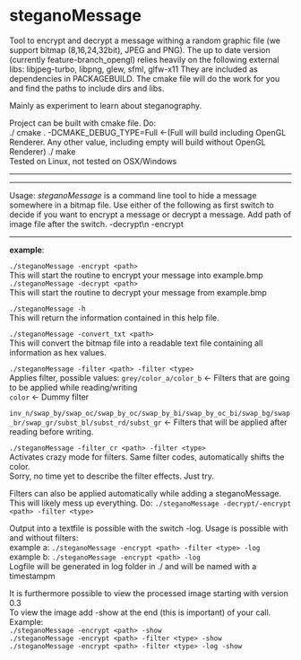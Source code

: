 # steganoMessage
Tool to encrypt and decrypt a message withing a random graphic file (we support bitmap (8,16,24,32bit), JPEG and PNG).
The up to date version (currently feature-branch_opengl) relies heavily on the following external libs:
libjpeg-turbo, libpng, glew, sfml, glfw-x11
They are included as dependencies in PACKAGEBUILD. The cmake file will do the work for you and find the paths to include dirs and libs. 

Mainly as experiment to learn about steganography.

Project can be built with cmake file. Do:  
$./$ cmake .  -DCMAKE_DEBUG_TYPE=Full   <-(Full will build including OpenGL Renderer. Any other value, including empty will build without OpenGL Renderer)
$./$ make  
Tested on Linux, not tested on OSX/Windows

***

***

Usage:
_steganoMessage_ is a command line tool to hide a message somewhere in a bitmap file.
Use either of the following as first switch to decide if you want to encrypt a message or decrypt a message. Add path of image file after the switch.
-decrypt\n
-encrypt 

***

**example**:

`./steganoMessage -encrypt <path>`  
This will start the routine to encrypt your message into example.bmp  
`./steganoMessage -decrypt <path>`  
This will start the routine to decrypt your message from example.bmp

`./steganoMessage -h`  
This will return the information contained in this help file.  

`./steganoMessage -convert_txt <path>`  
This will convert the bitmap file into a readable text file containing all information as hex values.

`./steganoMessage -filter <path> -filter <type>`  
Applies filter, possible values: `grey/color_a/color_b` <- Filters that are going to be applied while reading/writing  
`color` <- Dummy filter 
 
`inv_n/swap_by/swap_oc/swap_by_oc/swap_by_bi/swap_by_oc_bi/swap_bg/swap_br/swap_gr/subst_bl/subst_rd/subst_gr` <- Filters that will be applied after reading before writing. 
 
`./steganoMessage -filter_cr <path> -filter <type>`  
Activates crazy mode for filters. Same filter codes, automatically shifts the color.  
Sorry, no time yet to describe the filter effects. Just try.

Filters can also be applied automatically while adding a steganoMessage. This will likely mess up everything. Do:
`./steganoMessage -decrypt/-encrypt <path> -filter <type>`




Output into a textfile is possible with the switch -log. Usage is possible with and without filters:  
example a: `./steganoMessage -encrypt <path> -filter <type> -log`  
example b: `./steganoMessage -encrypt <path> -log`  
Logfile will be generated in log folder in ./ and will be named with a timestampm  

It is furthermore possible to view the processed image starting with version 0.3  
To view the image add -show at the end (this is important) of your call. Example:  
`./steganoMessage -encrypt <path> -show`  
`./steganoMessage -encrypt <path> -filter <type> -show`  
`./steganoMessage -encrypt <path> -filter <type> -log -show`  
